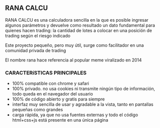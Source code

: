 ## **RANA CALCU**

RANA CALCU es una calculadora sencilla en la que es posible ingresar algunos parámetros y devuelve como resultado un dato fundamental para quienes hacen trading: la cantidad de lotes a colocar en una posición de trading según el riesgo indicado  

Este proyecto pequeño, pero muy útil, surge como facilitador en una comunidad privada de trading  

El nombre rana hace referencia al popular meme viralizado en 2014

### **CARACTERíSTICAS PRINCIPALES**

- 100% compatible con chrome y safari
- 100% privado. no usa cookies ni transmite ningún tipo de información, todo queda en el navegador del usuario
- 100% de código abierto y gratis para siempre
- interfaz muy sencilla de usar y agradable a la vista, tanto en pantallas pequeñas como grandes
- carga rápida, ya que no usa fuentes externas y todo el código html+css+js está presente en una única página
